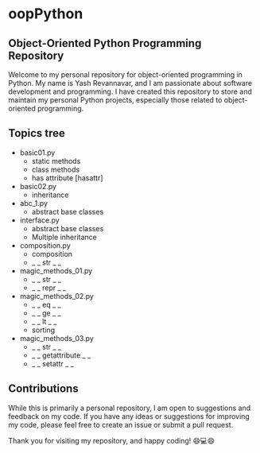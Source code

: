 # oopPython

## Object-Oriented Python Programming Repository
Welcome to my personal repository for object-oriented programming in Python. My name is Yash Revannavar, and I am passionate about software development and programming. I have created this repository to store and maintain my personal Python projects, especially those related to object-oriented programming.

## Topics tree
- basic01.py
    - static methods
    - class methods
    - has attribute [hasattr]
- basic02.py
    - inheritance
- abc_1.py
    - abstract base classes
- interface.py
    - abstract base classes
    - Multiple inheritance
- composition.py
    - composition
    - _ _ str _ _
- magic_methods_01.py
    - _ _ str _ _
    - _ _ repr _ _
- magic_methods_02.py
    - _ _ eq _ _
    - _ _ ge _ _
    - _ _ lt _ _
    - sorting 
- magic_methods_03.py
    - _ _ str _ _
    - _ _ getattribute _ _
    - _ _ setattr _ _


## Contributions
While this is primarily a personal repository, I am open to suggestions and feedback on my code. If you have any ideas or suggestions for improving my code, please feel free to create an issue or submit a pull request.

Thank you for visiting my repository, and happy coding! 😄💻😄
